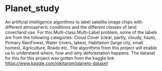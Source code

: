 # Planet_study
An artificial intelligence algorithms to label satellite image chips with different atmospheric conditions and the different classes of land cover/land use. For this Multi-class Multi-Label problem, some of the labels are from the following categories: Cloud Cover (clear, partly, cloudy, haze), Primary RainForest, Water (rivers, lakes), Habitation (large city, small homes), Agriculture, Roads etc. The algorithms from this project will enable us to understand where, how and why deforestation happens.
The dataset for this for this project was gotten from the kaggle link https://www.kaggle.com/nikitarom/planets-dataset

